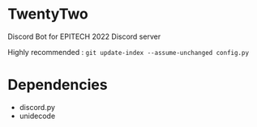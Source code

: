 # TwentyTwo
Discord Bot for EPITECH 2022 Discord server

Highly recommended :
`git update-index --assume-unchanged config.py`

# Dependencies
- discord.py
- unidecode
